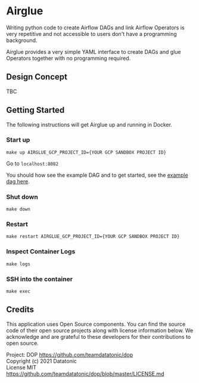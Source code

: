 # Airglue
Writing python code to create Airflow DAGs and link Airflow Operators is very repetitive and not accessible to users don't have a programming background. 

Airglue provides a very simple YAML interface to create DAGs and glue Operators together with no programming required.

## Design Concept
TBC

## Getting Started
The following instructions will get Airglue up and running in Docker.

### Start up
```
make up AIRGLUE_GCP_PROJECT_ID={YOUR GCP SANDBOX PROJECT ID}
```

Go to `localhost:8082`

You should how see the example DAG and to get started, see the [example dag here](airglue/example/example_glue).

### Shut down
```
make down
```

### Restart
```
make restart AIRGLUE_GCP_PROJECT_ID={YOUR GCP SANDBOX PROJECT ID}
```

### Inspect Container Logs
```
make logs
```

### SSH into the container
```
make exec
```

## Credits
This application uses Open Source components. You can find the source code of their open source projects along with license information below. We acknowledge and are grateful to these developers for their contributions to open source.

Project: DOP https://github.com/teamdatatonic/dop   
Copyright (c) 2021 Datatonic   
License MIT https://github.com/teamdatatonic/dop/blob/master/LICENSE.md   